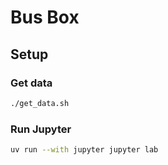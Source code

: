 # Bus Box

## Setup

### Get data

```sh
./get_data.sh
```

### Run Jupyter

```sh
uv run --with jupyter jupyter lab
```

